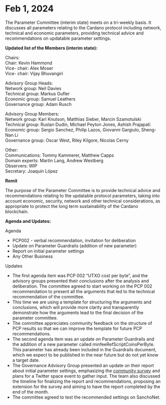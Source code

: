 # Feb 1, 2024

The Parameter Committee (interim state) meets on a tri-weekly basis. It discusses all parameters relating to the Cardano protocol including network, technical and economic parameters, providing technical advice and recommendations on updatable parameter settings.

**Updated list of the Members (interim state):**

Chairs:\
Chair: Kevin Hammond\
Vice- chair: Alex Moser\
Vice- chair: Vijay Bhuvangiri

Advisory Group Heads:\
Network group: Neil Davies\
Technical group: Markus Gufler\
Economic group: Samuel Leathers\
Governance group: Adam Rusch

Advisory Group Members:\
Network group: Karl Knutson, Matthias Sieber, Marcin Szamotulski\
Technical group: Ruslan Dudin, Michael Peyton Jones, Ashish Prajapati\
Economic group: Sergio Sanchez, Philip Lazos, Giovanni Gargiulo, Sheng-Nan Li\
Governance group: Oscar West, Riley Kilgore, Nicolas Cerny

Other:\
Communications: Tommy Kammerer, Matthew Capps\
Domain experts: Martin Lang, Andrew Westberg\
Observers: WIP\
Secretary: Joaquín López

**Remit**

The purpose of the Parameter Committee is to provide technical advice and recommendations relating to the updatable protocol parameters, taking into account economic, security, network and other technical considerations, as appropriate to protect the long term sustainability of the Cardano blockchain.

**Agenda and Updates:**

Agenda

* PCP002 - verbal recommendation, invitation for deliberation
* Update on Parameter Guardrails (addition of new parameter)
* Report on initial parameter settings
* Any Other Business

Updates

* The first agenda item was PCP 002 “UTXO cost per byte”, and the advisory groups presented their conclusions after the analysis and deliberation. The committee agreed to start working on the PCP 002 recommendation to present all the arguments that led to the technical recommendation of the committee.
* This time we are using a template for structuring the arguments and conclusions, which will provide more clarity and transparently demonstrate how the arguments lead to the final decision of the parameter committee.
* The committee appreciates community feedback on the structure of PCP results so that we can improve the template for future PCP recommendations.
* The second agenda item was an update on Parameter Guardrails and the addition of a new parameter called minfeeRefScriptCoinsPerByte. This parameter has already been included in the Guardrails document, which we expect to be published in the near future but do not yet know a target date.
* The Governance Advisory Group presented an update on their report about initial parameter settings, emphasizing the [community survey](https://mvg1694.smmn.app/home) and plans for a Twitter space event to gather input. The team also discussed the timeline for finalizing the report and recommendations, proposing an extension for the survey and aiming to have the report completed by the end of the month.
* The committee agreed to test the recommended settings on SanchoNet.
